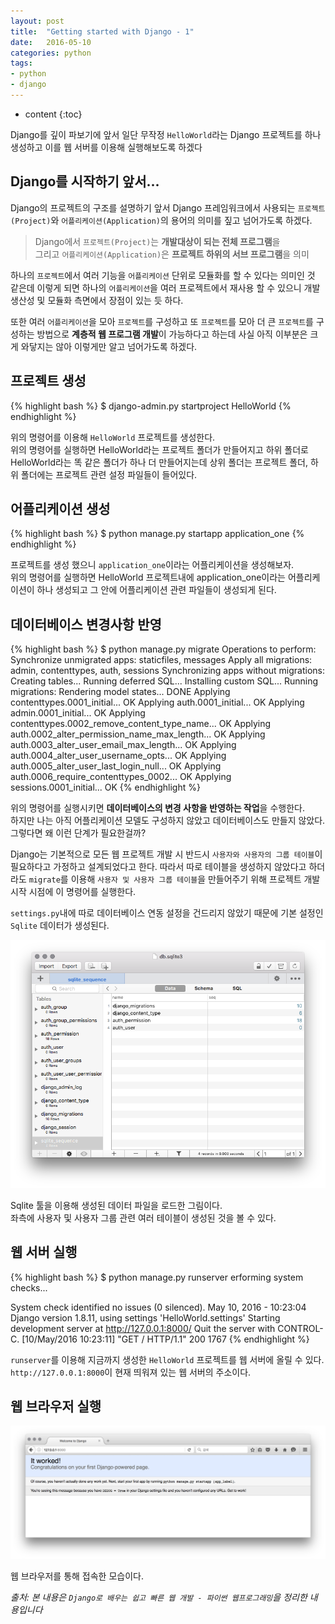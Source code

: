 ```yaml
---
layout: post
title:  "Getting started with Django - 1"
date:   2016-05-10
categories: python
tags:
- python
- django
---
```


* content
{:toc}

Django를 깊이 파보기에 앞서 일단 무작정 `HelloWorld`라는 Django 프로젝트를 하나 생성하고 이를 웹 서버를 이용해 실행해보도록 하겠다

## Django를 시작하기 앞서...
Django의 프로젝트의 구조를 설명하기 앞서 Django 프레임워크에서 사용되는 `프로젝트(Project)`와 `어플리케이션(Application)`의 용어의 의미를 짚고 넘어가도록 하겠다.

> Django에서 `프로젝트(Project)`는 **개발대상이 되는 전체 프로그램**을<br/>
> 그리고 `어플리케이션(Application)`은 **프로젝트 하위의 서브 프로그램**을 의미

하나의 `프로젝트`에서 여러 기능을 `어플리케이션` 단위로 모듈화를 할 수 있다는 의미인 것 같은데 이렇게 되면 하나의 `어플리케이션`을 여러 프로젝트에서 재사용 할 수 있으니 개발 생산성 및 모듈화 측면에서 장점이 있는 듯 하다.

또한 여러 `어플리케이션`을 모아 `프로젝트`를 구성하고 또 `프로젝트`를 모아 더 큰 `프로젝트`를 구성하는 방법으로 **계층적 웹 프로그램 개발**이 가능하다고 하는데 사실 아직 이부분은 크게 와닿지는 않아 이렇게만 알고 넘어가도록 하겠다.

## 프로젝트 생성

{% highlight bash %}
$ django-admin.py startproject HelloWorld
{% endhighlight %}

위의 명령어를 이용해 `HelloWorld` 프로젝트를 생성한다.<br/>
위의 명령어를 실행하면 HelloWorld라는 프로젝트 폴더가 만들어지고 하위 폴더로 HelloWorld라는 똑 같은 폴더가 하나 더 만들어지는데 상위 폴더는 프로젝트 폴더, 하위 폴더에는 프로젝트 관련 설정 파일들이 들어있다.

## 어플리케이션 생성

{% highlight bash %}
$ python manage.py startapp application_one
{% endhighlight %}

프로젝트를 생성 했으니 `application_one`이라는 어플리케이션을 생성해보자.<br/>
위의 명령어를 실행하면 HelloWorld 프로젝트내에 application_one이라는 어플리케이션이 하나 생성되고 그 안에 어플리케이션 관련 파일들이 생성되게 된다.

## 데이터베이스 변경사항 반영

{% highlight bash %}
$ python manage.py migrate
Operations to perform:
  Synchronize unmigrated apps: staticfiles, messages
  Apply all migrations: admin, contenttypes, auth, sessions
Synchronizing apps without migrations:
  Creating tables...
    Running deferred SQL...
  Installing custom SQL...
Running migrations:
  Rendering model states... DONE
  Applying contenttypes.0001_initial... OK
  Applying auth.0001_initial... OK
  Applying admin.0001_initial... OK
  Applying contenttypes.0002_remove_content_type_name... OK
  Applying auth.0002_alter_permission_name_max_length... OK
  Applying auth.0003_alter_user_email_max_length... OK
  Applying auth.0004_alter_user_username_opts... OK
  Applying auth.0005_alter_user_last_login_null... OK
  Applying auth.0006_require_contenttypes_0002... OK
  Applying sessions.0001_initial... OK
{% endhighlight %}

위의 명령어를 실행시키면 **데이터베이스의 변경 사항을 반영하는 작업**을 수행한다.<br/>
하지만 나는 아직 어플리케이션 모델도 구성하지 않았고 데이터베이스도 만들지 않았다. 그렇다면 왜 이런 단계가 필요한걸까?

Django는 기본적으로 모든 웹 프로젝트 개발 시 반드시 `사용자와 사용자의 그룹 테이블`이 필요하다고 가정하고 설계되었다고 한다.
따라서 따로 테이블을 생성하지 않았다고 하더라도 `migrate`를 이용해 `사용자 및 사용자 그룹 테이블`을 만들어주기 위해 프로젝트 개발 시작 시점에 이 명령어를 실행한다.

`settings.py`내에 따로 데이터베이스 연동 설정을 건드리지 않았기 때문에 기본 설정인 `Sqlite` 데이터가 생성된다.

![Django Sqlite](/static/post_image/django_sqlite.png)

Sqlite 툴을 이용해 생성된 데이터 파일을 로드한 그림이다.<br/>
좌측에 사용자 및 사용자 그룹 관련 여러 테이블이 생성된 것을 볼 수 있다.

## 웹 서버 실행

{% highlight bash %}
$ python manage.py runserver
erforming system checks...

System check identified no issues (0 silenced).
May 10, 2016 - 10:23:04
Django version 1.8.11, using settings 'HelloWorld.settings'
Starting development server at http://127.0.0.1:8000/
Quit the server with CONTROL-C.
[10/May/2016 10:23:11] "GET / HTTP/1.1" 200 1767
{% endhighlight %}

`runserver`를 이용해 지금까지 생성한 `HelloWorld` 프로젝트를 웹 서버에 올릴 수 있다.<br/>
`http://127.0.0.1:8000`이 현재 띄워져 있는 웹 서버의 주소이다.

## 웹 브라우저 실행

![Django Web Server](/static/post_image/django_runserver.png)

웹 브라우저를 통해 접속한 모습이다.

*출처: 본 내용은 `Django로 배우는 쉽고 빠른 웹 개발 - 파이썬 웹프로그래밍`을 정리한 내용입니다*